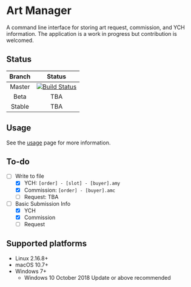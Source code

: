 # Art Manager

A command line interface for storing art request, commission, and YCH information. The application is a work in progress but contribution is welcomed.

## Status

| Branch | Status |
| :---: | :---: |
| Master | [![Build Status](https://travis-ci.com/antonwilc0x/artmanager.svg?branch=master)](https://travis-ci.com/antonwilc0x/artmanager) |
| Beta | TBA |
| Stable | TBA |


## Usage

See the [usage](Usage.md) page for more information.

## To-do

- [ ] Write to file
    - [x] YCH: ``[order] - [slot] - [buyer].amy``
    - [x] Commission: ``[order] - [buyer].amc``
    - [ ] Request: TBA
- [ ] Basic Submission Info
    - [x] YCH
    - [x] Commission
    - [ ] Request

## Supported platforms

- Linux 2.16.8+
- macOS 10.7+
- Windows 7+
    - Windows 10 October 2018 Update or above recommended